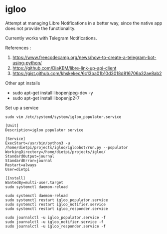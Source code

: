 igloo
===

Attempt at managing Libre Notifications in a better way, 
since the native app does not provide the functionality.

Currently works with Telegram Notifications.

References :
1. https://www.freecodecamp.org/news/how-to-create-a-telegram-bot-using-python/
2. https://github.com/DiaKEM/libre-link-up-api-client
3. https://gist.github.com/khskekec/6c13ba01b10d3018d816706a32ae8ab2

Other apt installs
- sudo apt-get install libopenjpeg-dev -y
- sudo apt-get install libopenjp2-7


Set up a service
```commandline
sudo vim /etc/systemd/system/igloo_populator.service
```

```
[Unit]
Description=igloo populator service

[Service]
ExecStart=/usr/bin/python3 -u /home/dietpi/projects/igloo/igloobot/run.py --populator
WorkingDirectory=/home/dietpi/projects/igloo/
StandardOutput=journal
StandardError=journal
Restart=always
User=dietpi

[Install]
WantedBy=multi-user.target
sudo systemctl daemon-reload
```

```commandline
sudo systemctl daemon-reload
sudo systemctl restart igloo_populator.service
sudo systemctl restart igloo_notifier.service
sudo systemctl restart igloo_responder.service

sudo journalctl -u igloo_populator.service -f
sudo journalctl -u igloo_notifier.service -f
sudo journalctl -u igloo_responder.service -f

```
